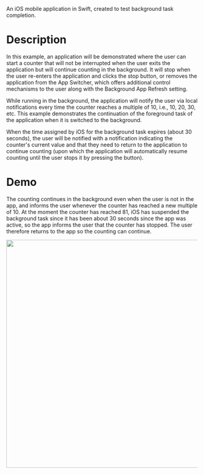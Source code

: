 An iOS mobile application in Swift, created to test background task completion.

# Description

In this example, an application will be demonstrated where the user can start a counter that will not be interrupted when the user exits the application but will continue counting in the background. It will stop when the user re-enters the application and clicks the stop button, or removes the application from the App Switcher, which offers additional control mechanisms to the user along with the Background App Refresh setting.

While running in the background, the application will notify the user via local notifications every time the counter reaches a multiple of 10, i.e., 10, 20, 30, etc. This example demonstrates the continuation of the foreground task of the application when it is switched to the background.

When the time assigned by iOS for the background task expires (about 30 seconds), the user will be notified with a notification indicating the counter's current value and that they need to return to the application to continue counting (upon which the application will automatically resume counting until the user stops it by pressing the button).

# Demo

The counting continues in the background even when the user is not in the app, and informs the user whenever the counter has reached a new multiple of 10. At the moment the counter has reached 81, iOS has suspended the background task since it has been about 30 seconds since the app was active, so the app informs the user that the counter has stopped. The user therefore returns to the app so the counting can continue.

<img src="./demo.gif" height="600">
